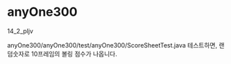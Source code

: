 anyOne300
=========

14_2_pljv

anyOne300/anyOne300/test/anyOne300/ScoreSheetTest.java 
테스트하면,
랜덤숫자로
10프레임의 볼링 점수가 나옵니다.


